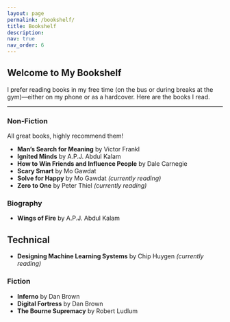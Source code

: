 ```yaml
---
layout: page
permalink: /bookshelf/
title: Bookshelf
description: 
nav: true
nav_order: 6
---
```


## Welcome to My Bookshelf

I prefer reading books in my free time (on the bus or during breaks at the gym)—either on my phone or as a hardcover. Here are the books I read.

---

### Non-Fiction
All great books, highly recommend them!
- **Man’s Search for Meaning** by Victor Frankl  
- **Ignited Minds** by A.P.J. Abdul Kalam  
- **How to Win Friends and Influence People** by Dale Carnegie  
- **Scary Smart** by Mo Gawdat  
- **Solve for Happy** by Mo Gawdat *(currently reading)*  
- **Zero to One** by Peter Thiel *(currently reading)*  

### Biography
- **Wings of Fire** by A.P.J. Abdul Kalam  

## Technical
- **Designing Machine Learning Systems** by Chip Huygen *(currently reading)*

### Fiction
- **Inferno** by Dan Brown  
- **Digital Fortress** by Dan Brown  
- **The Bourne Supremacy** by Robert Ludlum 


